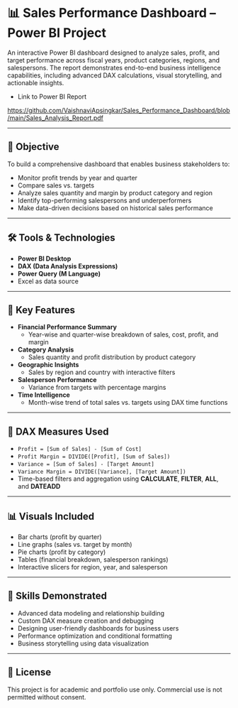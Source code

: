 # 📊 Sales Performance Dashboard – Power BI Project

An interactive Power BI dashboard designed to analyze sales, profit, and target performance across fiscal years, product categories, regions, and salespersons. The report demonstrates end-to-end business intelligence capabilities, including advanced DAX calculations, visual storytelling, and actionable insights.

- Link to Power BI Report

https://github.com/VaishnaviApsingkar/Sales_Performance_Dashboard/blob/main/Sales_Analysis_Report.pdf

---

## 🧠 Objective

To build a comprehensive dashboard that enables business stakeholders to:
- Monitor profit trends by year and quarter
- Compare sales vs. targets
- Analyze sales quantity and margin by product category and region
- Identify top-performing salespersons and underperformers
- Make data-driven decisions based on historical sales performance

---

## 🛠️ Tools & Technologies

- **Power BI Desktop**
- **DAX (Data Analysis Expressions)**
- **Power Query (M Language)**
- Excel as data source

---

## 📌 Key Features

- **Financial Performance Summary**
  - Year-wise and quarter-wise breakdown of sales, cost, profit, and margin
- **Category Analysis**
  - Sales quantity and profit distribution by product category
- **Geographic Insights**
  - Sales by region and country with interactive filters
- **Salesperson Performance**
  - Variance from targets with percentage margins
- **Time Intelligence**
  - Month-wise trend of total sales vs. targets using DAX time functions

---

## 🧮 DAX Measures Used

- `Profit = [Sum of Sales] - [Sum of Cost]`
- `Profit Margin = DIVIDE([Profit], [Sum of Sales])`
- `Variance = [Sum of Sales] - [Target Amount]`
- `Variance Margin = DIVIDE([Variance], [Target Amount])`
- Time-based filters and aggregation using **CALCULATE**, **FILTER**, **ALL**, and **DATEADD**

---

## 📊 Visuals Included

- Bar charts (profit by quarter)
- Line graphs (sales vs. target by month)
- Pie charts (profit by category)
- Tables (financial breakdown, salesperson rankings)
- Interactive slicers for region, year, and salesperson

---

## 🧩 Skills Demonstrated

- Advanced data modeling and relationship building
- Custom DAX measure creation and debugging
- Designing user-friendly dashboards for business users
- Performance optimization and conditional formatting
- Business storytelling using data visualization

---

## 📣 License

This project is for academic and portfolio use only. Commercial use is not permitted without consent.

